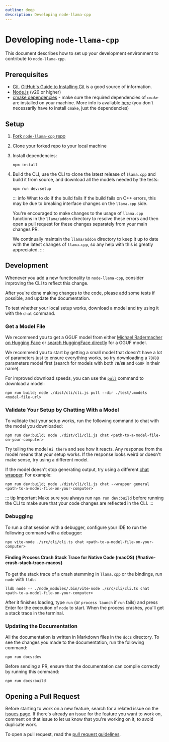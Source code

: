 ```yaml
---
outline: deep
description: Developing node-llama-cpp
---
```

# Developing `node-llama-cpp`
This document describes how to set up your development environment to contribute to `node-llama-cpp`.

## Prerequisites
- [Git](https://git-scm.com/). [GitHub's Guide to Installing Git](https://help.github.com/articles/set-up-git) is a good source of information.
- [Node.js](https://nodejs.org/en/) (v20 or higher)
- [cmake dependencies](https://github.com/cmake-js/cmake-js#installation:~:text=projectRoot/build%20%20%20%20%20%20%20%20%20%20%20%20%20%20%20%20%20%20%20%20%20%20%20%20%20%20%20%20%20%20%5Bstring%5D-,Requirements%3A,-CMake) - make sure the required dependencies of `cmake` are installed on your machine. More info is available [here](https://github.com/cmake-js/cmake-js#installation:~:text=projectRoot/build%20%20%20%20%20%20%20%20%20%20%20%20%20%20%20%20%20%20%20%20%20%20%20%20%20%20%20%20%20%20%5Bstring%5D-,Requirements%3A,-CMake) (you don't necessarily have to install `cmake`, just the dependencies)

## Setup
1. [Fork `node-llama-cpp` repo](https://github.com/withcatai/node-llama-cpp/fork)
2. Clone your forked repo to your local machine
3. Install dependencies:
   ```shell
   npm install
   ```
4. Build the CLI, use the CLI to clone the latest release of `llama.cpp` and build it from source, and download all the models needed by the tests:
   ```shell
   npm run dev:setup
   ```
   ::: info What to do if the build fails
   If the build fails on C++ errors, this may be due to breaking interface changes on the `llama.cpp` side.
   
   You're encouraged to make changes to the usage of `llama.cpp` functions in the `llama/addon` directory to resolve these errors and then open a pull request for these changes separately from your main changes PR.
   
   We continually maintain the `llama/addon` directory to keep it up to date with the latest changes of `llama.cpp`, so any help with this is greatly appreciated.
   :::

## Development
Whenever you add a new functionality to `node-llama-cpp`, consider improving the CLI to reflect this change.

After you're done making changes to the code, please add some tests if possible, and update the documentation.

To test whether your local setup works, download a model and try using it with the `chat` command.

### Get a Model File
We recommend you to get a GGUF model from either [Michael Radermacher on Hugging Face](https://huggingface.co/mradermacher) or [search HuggingFace directly](https://huggingface.co/models?library=gguf) for a GGUF model.

We recommend you to start by getting a small model that doesn't have a lot of parameters just to ensure everything works, so try downloading a `7B`/`8B` parameters model first (search for models with both `7B`/`8B` and `GGUF` in their name).

For improved download speeds, you can use the [`pull`](../cli/pull.md) command to download a model:
```shell
npm run build; node ./dist/cli/cli.js pull --dir ./test/.models <model-file-url>
```

### Validate Your Setup by Chatting With a Model
To validate that your setup works, run the following command to chat with the model you downloaded:
```shell
npm run dev:build; node ./dist/cli/cli.js chat <path-to-a-model-file-on-your-computer>
```

Try telling the model `Hi there` and see how it reacts. Any response from the model means that your setup works.
If the response looks weird or doesn't make sense, try using a different model.

If the model doesn't stop generating output, try using a different [chat wrapper](./chat-wrapper). For example:
```shell
npm run dev:build; node ./dist/cli/cli.js chat --wrapper general <path-to-a-model-file-on-your-computer>
```

::: tip Important
Make sure you always run `npm run dev:build` before running the CLI to make sure that your code changes are reflected in the CLI.
:::

### Debugging
To run a chat session with a debugger, configure your IDE to run the following command with a debugger:
```shell
npx vite-node ./src/cli/cli.ts chat <path-to-a-model-file-on-your-computer>
```

#### Finding Process Crash Stack Trace for Native Code (macOS) {#native-crash-stack-trace-macos}
To get the stack trace of a crash stemming in `llama.cpp` or the bindings, run `node` with `lldb`:
```shell
lldb node -- ./node_modules/.bin/vite-node ./src/cli/cli.ts chat <path-to-a-model-file-on-your-computer>
```

After it finishes loading, type `run` (or `process launch` if `run` fails) and press Enter for the execution of `node` to start.
When the process crashes, you'll get a stack trace in the terminal.

### Updating the Documentation
All the documentation is written in Markdown files in the `docs` directory.
To see the changes you made to the documentation, run the following command:
```shell
npm run docs:dev
```

Before sending a PR, ensure that the documentation can compile correctly by running this command:
```shell
npm run docs:build
```

## Opening a Pull Request
Before starting to work on a new feature,
search for a related issue on the [issues page](https://github.com/withcatai/node-llama-cpp/issues).
If there's already an issue for the feature you want to work on,
comment on that issue to let us know that you're working on it, to avoid duplicate work.

To open a pull request, read the [pull request guidelines](./contributing.md).
